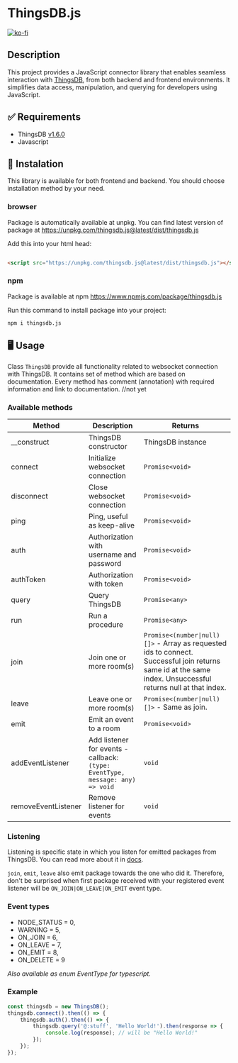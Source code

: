 # ThingsDB.js

[![ko-fi](https://ko-fi.com/img/githubbutton_sm.svg)](https://ko-fi.com/Z8Z5ABMLW)

## Description

This project provides a JavaScript connector library that enables seamless interaction with [ThingsDB](https://www.thingsdb.io/), from both backend
and frontend environments. It simplifies data access, manipulation, and querying for developers using JavaScript.

## :white_check_mark: Requirements

- ThingsDB [v1.6.0](https://docs.thingsdb.io/v1/)
- Javascript

## :floppy_disk: Instalation

This library is available for both frontend and backend. You should choose installation method by your need.

### browser

Package is automatically available at unpkg. You can find latest version of package at https://unpkg.com/thingsdb.js@latest/dist/thingsdb.js

Add this into your html head:

```html

<script src="https://unpkg.com/thingsdb.js@latest/dist/thingsdb.js"></script>
```

### npm

Package is available at npm https://www.npmjs.com/package/thingsdb.js

Run this command to install package into your project:

`npm i thingsdb.js`

## :desktop_computer: Usage

Class `ThingsDB` provide all functionality related to websocket connection with ThingsDB. It contains set of method which are based on documentation.
Every method has comment (annotation) with required information and link to documentation. //not yet

### Available methods

| Method              | Description                                                                   | Returns                                                                                                                                                      |
|---------------------|-------------------------------------------------------------------------------|--------------------------------------------------------------------------------------------------------------------------------------------------------------|
| __construct         | ThingsDB constructor                                                          | ThingsDB instance                                                                                                                                            |
| connect             | Initialize websocket connection                                               | `Promise<void>`                                                                                                                                              |
| disconnect          | Close websocket connection                                                    | `Promise<void>`                                                                                                                                              |
| ping                | Ping, useful as keep-alive                                                    | `Promise<void>`                                                                                                                                              |
| auth                | Authorization with username and password                                      | `Promise<void>`                                                                                                                                              |
| authToken           | Authorization with token                                                      | `Promise<void>`                                                                                                                                              |
| query               | Query ThingsDB                                                                | `Promise<any>`                                                                                                                                               |
| run                 | Run a procedure                                                               | `Promise<any>`                                                                                                                                               |
| join                | Join one or more room(s)                                                      | `Promise<(number\|null)[]>` - Array as requested ids to connect. Successful join returns same id at the same index. Unsuccessful returns null at that index. |
| leave               | Leave one or more room(s)                                                     | `Promise<(number\|null)[]>` - Same as join.                                                                                                                  |
| emit                | Emit an event to a room                                                       | `Promise<void>`                                                                                                                                              |
| addEventListener    | Add listener for events - callback: `(type: EventType, message: any) => void` | `void`                                                                                                                                                       |
| removeEventListener | Remove listener for events                                                    | `void`                                                                                                                                                       |

### Listening

Listening is specific state in which you listen for emitted packages from ThingsDB. You can read more about it in [docs](https://docs.thingsdb.io/v1/listening/).

`join`, `emit`, `leave` also emit package towards the one who did it. Therefore, don't be surprised when first package received with your registered event listener will
be `ON_JOIN|ON_LEAVE|ON_EMIT` event type.

### Event types

- NODE_STATUS = 0,
- WARNING = 5,
- ON_JOIN = 6,
- ON_LEAVE = 7,
- ON_EMIT = 8,
- ON_DELETE = 9

_Also available as enum EventType for typescript._

### Example

```javascript
const thingsdb = new ThingsDB();
thingsdb.connect().then(() => {
    thingsdb.auth().then(() => {
        thingsdb.query('@:stuff', 'Hello World!').then(response => {
            console.log(response); // will be "Hello World!"
        });
    });
});
```
